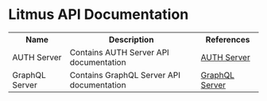 # Litmus API Documentation

<table>
<tr>
<th>Name</th>
<th>Description</th>
<th>References</th>
</tr>
<tr>
<td>AUTH Server</td>
<td>Contains AUTH Server API documentation</td>
<td><a target="_" href="/litmus/auth/v2.0.0/api.html">AUTH Server</a></td>
</tr>
<tr>
<td>GraphQL Server</td>
<td>Contains GraphQL Server API documentation</td>
<td><a target="_" href="/litmus/graphql/v3.11.0/api.html">GraphQL Server</a></td>
</tr>
</table>